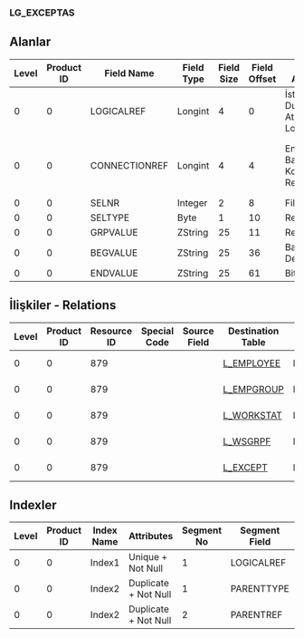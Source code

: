 ### LG_EXCEPTAS

## Alanlar

**Level**|**Product ID**|**Field Name**|**Field Type**|**Field Size**|**Field Offset**|**Türkçe Açıklama**|**Expression**
-----|-----|-----|-----|-----|-----|-----|-----
0|0|LOGICALREF|Longint|4|0|İstisnai Durum Atamaları Log. Ref.|Exception Assignment Logical Reference
0|0|CONNECTIONREF|Longint|4|4|Entegrasyon Bağlantı Kodu Log. Ref.|Integration Connection Code Logical Reference
0|0|SELNR|Integer|2|8|Filtre Türü|Filter Type
0|0|SELTYPE|Byte|1|10|Rezerve|Reserved
0|0|GRPVALUE|ZString|25|11|Rezerve|Reserved
0|0|BEGVALUE|ZString|25|36|Başlangıç Değeri|Begin Value
0|0|ENDVALUE|ZString|25|61|Bitiş Değeri|End Value

## İlişkiler - Relations
**Level**|**Product ID**|**Resource ID**|**Special Code**|**Source Field**|**Destination Table**|**Destination Field**|**Relation Type**|**Extra Condition**
-----|-----|-----|-----|-----|-----|-----|-----|-----
0|0|879|||[L_EMPLOYEE](../LG_EMPLOYEE "L_EMPLOYEE")|LOGICALREF|one-to-one|SOURCETYPE = 0
0|0|879|||[L_EMPGROUP](../LG_EMPGROUP "L_EMPGROUP")|LOGICALREF|one-to-one|SOURCETYPE = 1
0|0|879|||[L_WORKSTAT](../LG_WORKSTAT "L_WORKSTAT")|LOGICALREF|one-to-one|SOURCETYPE = 2
0|0|879|||[L_WSGRPF](../LG_WSGRPF "L_WSGRPF")|LOGICALREF|one-to-one|SOURCETYPE = 3
0|0|879|||[L_EXCEPT](../LG_EXCEPT "L_EXCEPT")|LOGICALREF|one-to-one|

## Indexler
**Level**|**Product ID**|**Index Name**|**Attributes**|**Segment No**|**Segment Field**|**Sense**
-----|-----|-----|-----|-----|-----|-----
0|0|Index1|Unique + Not Null|1|LOGICALREF|Ascending
0|0|Index2|Duplicate + Not Null|1|PARENTTYPE|Ascending
0|0|Index2|Duplicate + Not Null|2|PARENTREF|Ascending
